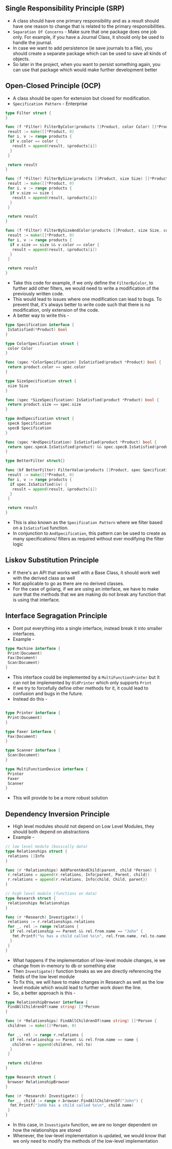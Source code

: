 
## Single Responsibility Principle (SRP)

- A class should have one primary responsibility and as a result should have one reason to change that is related to the primary responsibilities.
- `Separation Of Concerns` - Make sure that one package does one job only. For example, if you have a Journal Class, it should only be used to handle the journal.
- In case we want to add persistence (ie save journals to a file), you should create a separate package which can be used to save all kinds of objects.
- So later in the project, when you want to persist something again, you can use that package which would make further development better

## Open-Closed Principle (OCP)

- A class should be open for extension but closed for modification.
- `Specification Pattern` - Enterprise

```go
type Filter struct {
}

func (f *Filter) FilterByColor(products []Product, color Color) []*Product {
 result := make([]*Product, 0)
 for i, v := range products {
  if v.color == color {
   result = append(result, &products[i])
  }
 }

 return result
}

func (f *Filter) FilterBySize(products []Product, size Size) []*Product {
 result := make([]*Product, 0)
 for i, v := range products {
  if v.size == size {
   result = append(result, &products[i])
  }
 }

 return result
}

func (f *Filter) FilterBySizeAndColor(products []Product, size Size, color Color) []*Product {
 result := make([]*Product, 0)
 for i, v := range products {
  if v.size == size && v.color == color {
   result = append(result, &products[i])
  }
 }

 return result
}
```

- Take this code for example, if we only define the `FilterByColor`, to further add other filters, we would need to write a modification of the previously written code.
- This would lead to issues where one modification can lead to bugs. To prevent that, it's always better to write code such that there is no modification, only extension of the code.
- A better way to write this -

```go
type Specification interface {
 IsSatisfied(*Product) bool
}

type ColorSpecification struct {
 color Color
}

func (spec *ColorSpecification) IsSatisfied(product *Product) bool {
 return product.color == spec.color
}

type SizeSpecification struct {
 size Size
}

func (spec *SizeSpecification) IsSatisfied(product *Product) bool {
 return product.size == spec.size
}

type AndSpecification struct {
 specA Specification
 specB Specification
}

func (spec *AndSpecification) IsSatisfied(product *Product) bool {
 return spec.specA.IsSatisfied(product) && spec.specB.IsSatisfied(product)
}

type BetterFilter struct{}

func (bf BetterFilter) FilterValue(products []Product, spec Specification) []*Product {
 result := make([]*Product, 0)
 for i, v := range products {
  if spec.IsSatisfied(&v) {
   result = append(result, &products[i])
  }
 }

 return result
}

```

- This is also known as the `Specification Pattern` where we filter based on a `IsSatisfied` function.
- In conjunction to `AndSpecification`, this pattern can be used to create as many specifications/ filters as required without ever modifying the filter logic

## Liskov Substitution Principle

- If there's an API that works well with a Base Class, it should work well with the derived class as well
- Not applicable to go as there are no derived classes.
- For the case of golang, if we are using an interface, we have to make sure that the methods that we are making do not break any function that is using that interface.

## Interface Segragation Principle

- Dont put everything into a single interface, instead break it into smaller interfaces.
- Example -

```go
type Machine interface {
 Print(Document)
 Fax(Document)
 Scan(Document)
}

```

- This interface could be implemented by a `MultiFunctionPrinter` but it can not be implemented by `OldPrinter` which only supports `Print`
- If we try to forcefully define other methods for it, it could lead to confusion and bugs in the future.
- Instead do this -

```go

type Printer interface {
 Print(Document)
}

type Faxer interface {
 Fax(Document)
}

type Scanner interface {
 Scan(Document)
}

type MultiFunctionDevice interface {
 Printer
 Faxer
 Scanner
}
```

- This will provide to be a more robust solution

## Dependency Inversion Principle

- High level modules should not depend on Low Level Modules, they should both depend on abstractions
- Example -

```go
// low level module (basically data)
type Relationships struct {
 relations []Info
}

func (r *Relationships) AddParentAndChild(parent, child *Person) {
 r.relations = append(r.relations, Info{parent, Parent, child})
 r.relations = append(r.relations, Info{child, Child, parent})
}

// high level module (functions on data)
type Research struct {
 relationships Relationships
}

func (r *Research) Investigate() {
 relations := r.relationships.relations
 for _, rel := range relations {
  if rel.relationship == Parent && rel.from.name == "John" {
   fmt.Printf("%s has a child called %s\n", rel.from.name, rel.to.name)
  }
 }
}
```

- What happens if the implementation of low-level module changes, ie we change from in-memory to db or something else
- Then `Investigate()` function breaks as we are directly referencing the fields of the low level module
- To fix this, we will have to make changes in Research as well as the low level module which would lead to further work down the line.
- So, a better approach is this -

```go
type RelationshipBrowser interface {
 FindAllChildrenOf(name string) []*Person
}

func (r *Relationships) FindAllChildrenOf(name string) []*Person {
 children := make([]*Person, 0)

 for _, rel := range r.relations {
  if rel.relationship == Parent && rel.from.name == name {
   children = append(children, rel.to)
  }
 }

 return children
}

type Research struct {
 browser RelationshipBrowser
}

func (r *Research) Investigate() {
 for _, child := range r.browser.FindAllChildrenOf("John") {
  fmt.Printf("Johb has a child called %s\n", child.name)
 }
}
```

- In this case, in `Investigate` function, we are no longer dependent on how the relationships are stored
- Whenever, the low-level implementation is updated, we would know that we only need to modify the methods of the low-level implementation
